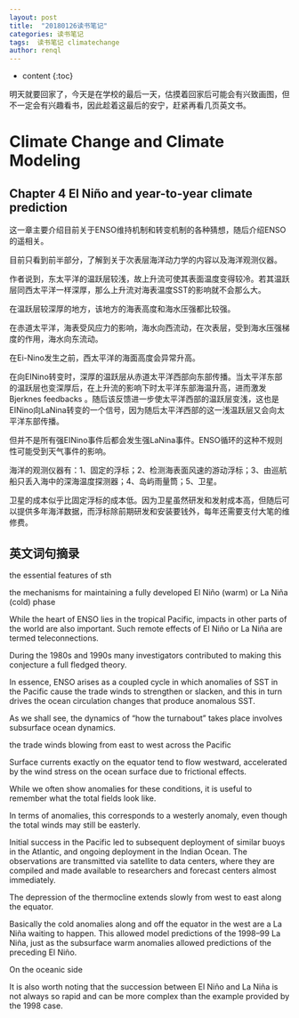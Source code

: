 ```yaml
---
layout: post
title:  "20180126读书笔记"
categories: 读书笔记
tags:  读书笔记 climatechange
author: renql
---
```


* content
{:toc}

明天就要回家了，今天是在学校的最后一天，估摸着回家后可能会有兴致画图，但不一定会有兴趣看书，因此趁着这最后的安宁，赶紧再看几页英文书。
# Climate Change and Climate Modeling #
## Chapter 4 El Niño and year-to-year climate prediction ##

这一章主要介绍目前关于ENSO维持机制和转变机制的各种猜想，随后介绍ENSO的遥相关。






目前只看到前半部分，了解到关于次表层海洋动力学的内容以及海洋观测仪器。

作者说到，东太平洋的温跃层较浅，故上升流可使其表面温度变得较冷。若其温跃层同西太平洋一样深厚，那么上升流对海表温度SST的影响就不会那么大。

在温跃层较深厚的地方，该地方的海表高度和海水压强都比较强。

在赤道太平洋，海表受风应力的影响，海水向西流动，在次表层，受到海水压强梯度的作用，海水向东流动。

在Ei-Nino发生之前，西太平洋的海面高度会异常升高。

在向EINino转变时，深厚的温跃层从赤道太平洋西部向东部传播。当太平洋东部的温跃层也变深厚后，在上升流的影响下时太平洋东部海温升高，进而激发 Bjerknes feedbacks 。随后该反馈进一步使太平洋西部的温跃层变浅，这也是EINino向LaNina转变的一个信号，因为随后太平洋西部的这一浅温跃层又会向太平洋东部传播。

但并不是所有强EINino事件后都会发生强LaNina事件。ENSO循环的这种不规则性可能受到天气事件的影响。

海洋的观测仪器有：1、固定的浮标；2、检测海表面风速的游动浮标；3、由巡航船只丢入海中的深海温度探测器；4、岛屿雨量筒；5、卫星。

卫星的成本似乎比固定浮标的成本低。因为卫星虽然研发和发射成本高，但随后可以提供多年海洋数据，而浮标除前期研发和安装要钱外，每年还需要支付大笔的维修费。

## 英文词句摘录 ##
the essential features of sth


the mechanisms for maintaining a fully developed El Niño (warm) or La Niña (cold) phase


While the heart of ENSO lies in the tropical Pacific, impacts in other parts of the world are also important. Such remote effects of El Niño or La Niña are termed teleconnections.


During the 1980s and 1990s many investigators contributed to making this conjecture a full fledged theory.


In essence, ENSO arises as a coupled cycle in which anomalies of SST in the Pacific cause the trade winds to strengthen or slacken, and this in turn drives the ocean circulation changes that produce anomalous SST.


As we shall see, the dynamics of “how the turnabout” takes place involves subsurface ocean dynamics. 


the trade winds blowing from east to west across the Pacific


Surface currents exactly on the equator tend to flow westward, accelerated by the wind stress on the ocean surface due to frictional effects. 


While we often show anomalies for these conditions, it is useful to remember what the total fields look like. 


In terms of anomalies, this corresponds to a westerly anomaly, even though the total winds may still be easterly.


Initial success in the Pacific led to subsequent deployment of similar buoys in the Atlantic, and ongoing deployment in the Indian Ocean. The observations are transmitted via satellite to data centers, where they are compiled and made available to researchers and forecast centers almost immediately. 


The depression of the thermocline extends slowly from west to east along the equator. 


Basically the cold anomalies along and off the equator in the west are a La Niña waiting to happen. This allowed model predictions of the 1998–99 La Niña, just as the subsurface warm anomalies allowed predictions of the preceding El Niño.


On the oceanic side


It is also worth noting that the succession between El Niño and La Niña is not always so rapid and can be more complex than the example provided by the 1998 case. 
